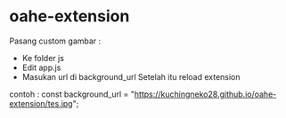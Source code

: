 # oahe-extension
Pasang custom gambar : 
- Ke folder js
- Edit app.js 
- Masukan url di background_url
Setelah itu reload extension

contoh : 
const background_url = "https://kuchingneko28.github.io/oahe-extension/tes.jpg";
